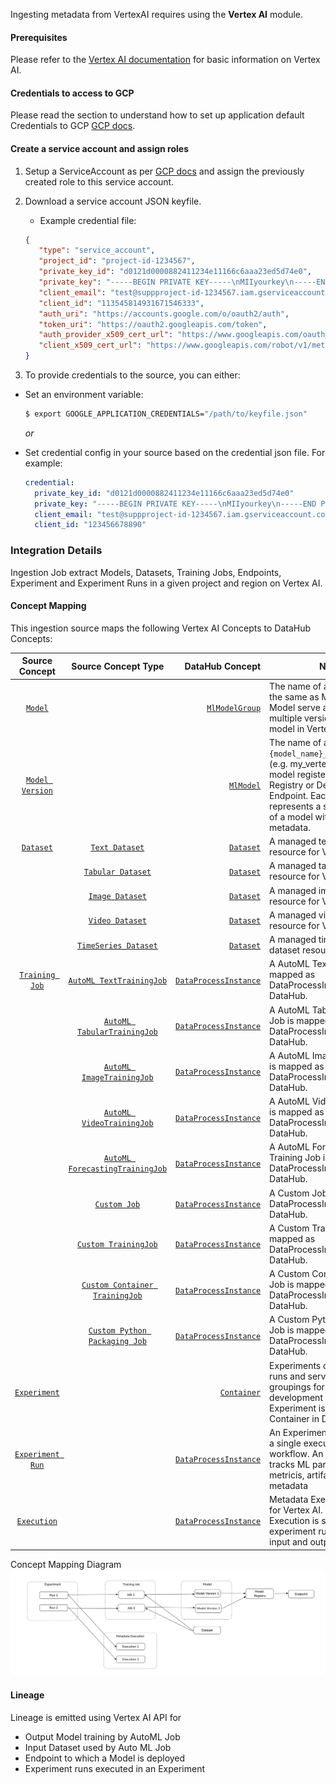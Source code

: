 Ingesting metadata from VertexAI requires using the **Vertex AI** module.

#### Prerequisites
Please refer to the [Vertex AI documentation](https://cloud.google.com/vertex-ai/docs) for basic information on Vertex AI.

#### Credentials to access to GCP
Please read the section to understand how to set up application default Credentials to GCP [GCP docs](https://cloud.google.com/docs/authentication/provide-credentials-adc#how-to).

#### Create a service account and assign roles

1. Setup a ServiceAccount as per [GCP docs](https://cloud.google.com/iam/docs/creating-managing-service-accounts#iam-service-accounts-create-console) and assign the previously created role to this service account.
2. Download a service account JSON keyfile. 
   - Example credential file:

   ```json
   {
      "type": "service_account",
      "project_id": "project-id-1234567",
      "private_key_id": "d0121d0000882411234e11166c6aaa23ed5d74e0",
      "private_key": "-----BEGIN PRIVATE KEY-----\nMIIyourkey\n-----END PRIVATE KEY-----",
      "client_email": "test@suppproject-id-1234567.iam.gserviceaccount.com",
      "client_id": "113545814931671546333",
      "auth_uri": "https://accounts.google.com/o/oauth2/auth",
      "token_uri": "https://oauth2.googleapis.com/token",
      "auth_provider_x509_cert_url": "https://www.googleapis.com/oauth2/v1/certs",
      "client_x509_cert_url": "https://www.googleapis.com/robot/v1/metadata/x509/test%suppproject-id-1234567.iam.gserviceaccount.com"
   }
   ```

3. To provide credentials to the source, you can either:

- Set an environment variable:

   ```sh
   $ export GOOGLE_APPLICATION_CREDENTIALS="/path/to/keyfile.json"
   ```

   _or_

- Set credential config in your source based on the credential json file. For example:

   ```yml
   credential:
     private_key_id: "d0121d0000882411234e11166c6aaa23ed5d74e0"
     private_key: "-----BEGIN PRIVATE KEY-----\nMIIyourkey\n-----END PRIVATE KEY-----\n"
     client_email: "test@suppproject-id-1234567.iam.gserviceaccount.com"
     client_id: "123456678890"
   ```

### Integration Details

Ingestion Job extract Models, Datasets, Training Jobs, Endpoints, Experiment and Experiment Runs in a given project and region on Vertex AI. 

#### Concept Mapping

This ingestion source maps the following Vertex AI Concepts to DataHub Concepts:

|                                                       Source Concept                                                       |                                                                   Source Concept Type                                                                    |                                                                                                                  DataHub Concept | Notes                                                                                                                                                                                                                                |
|:--------------------------------------------------------------------------------------------------------------------------:|:--------------------------------------------------------------------------------------------------------------------------------------------------------:|---------------------------------------------------------------------------------------------------------------------------------:|--------------------------------------------------------------------------------------------------------------------------------------------------------------------------------------------------------------------------------------|
|         [`Model`](https://cloud.google.com/python/docs/reference/aiplatform/latest/google.cloud.aiplatform.Model)          |                                                                                                                                                          |                                      [`MlModelGroup`](https://datahubproject.io/docs/generated/metamodel/entities/mlmodelgroup/) | The name of a Model Group is the same as Model's name. Model serve as containers for multiple versions of the same model in Vertex AI.                                                                                               |
|                    [`Model Version`](https://cloud.google.com/vertex-ai/docs/model-registry/versioning)                    |                                                                                                                                                          |                                                [`MlModel`](https://datahubproject.io/docs/generated/metamodel/entities/mlmodel/) | The name of a Model is `{model_name}_{model_version}` (e.g. my_vertexai_model_1 for model registered to Model Registry or Deployed to Endpoint. Each Model Version represents a specific iteration of a model with its own metadata. |
|     [`Dataset`](https://cloud.google.com/python/docs/reference/aiplatform/latest/google.cloud.aiplatform.TextDataset)      |                  [`Text Dataset`](https://cloud.google.com/python/docs/reference/aiplatform/latest/google.cloud.aiplatform.TextDataset)                  |                                                 [`Dataset`](https://datahubproject.io/docs/generated/metamodel/entities/dataset) | A managed text dataset resource for Vertex AI                                                                                                                                                                                        |
|                                                                                                                            |               [`Tabular Dataset`](https://cloud.google.com/python/docs/reference/aiplatform/latest/google.cloud.aiplatform.TabularDataset)               |                                                 [`Dataset`](https://datahubproject.io/docs/generated/metamodel/entities/dataset) | A managed tabular dataset resource for Vertex AI                                                                                                                                                                                     |
|                                                                                                                            |                 [`Image Dataset`](https://cloud.google.com/python/docs/reference/aiplatform/latest/google.cloud.aiplatform.ImageDataset)                 |                                                 [`Dataset`](https://datahubproject.io/docs/generated/metamodel/entities/dataset) | A managed image dataset resource for Vertex AI                                                                                                                                                                                       |
|                                                                                                                            |                 [`Video Dataset`](https://cloud.google.com/python/docs/reference/aiplatform/latest/google.cloud.aiplatform.VideoDataset)                 |                                                 [`Dataset`](https://datahubproject.io/docs/generated/metamodel/entities/dataset) | A managed video dataset resource for Vertex AI                                                                                                                                                                                       |
|                                                                                                                            |            [`TimeSeries Dataset`](https://cloud.google.com/python/docs/reference/aiplatform/latest/google.cloud.aiplatform.TimeSeriesDataset)            |                                                 [`Dataset`](https://datahubproject.io/docs/generated/metamodel/entities/dataset) | A managed time series dataset resource for Vertex AI                                                                                                                                                                                 |
|                     [`Training Job`](https://cloud.google.com/vertex-ai/docs/beginner/beginners-guide)                     |        [`AutoML TextTrainingJob`](https://cloud.google.com/python/docs/reference/aiplatform/latest/google.cloud.aiplatform.AutoMLTextTrainingJob)        |                        [`DataProcessInstance`](https://datahubproject.io/docs/generated/metamodel/entities/dataprocessinstance/) | A AutoML Text Training Job is mapped as DataProcessInstance in DataHub.                                                                                                                                                              |
|                                                                                                                            |     [`AutoML TabularTrainingJob`](https://cloud.google.com/python/docs/reference/aiplatform/latest/google.cloud.aiplatform.AutoMLTabularTrainingJob)     |                        [`DataProcessInstance`](https://datahubproject.io/docs/generated/metamodel/entities/dataprocessinstance/) | A AutoML Tabular Training Job is mapped as DataProcessInstance in DataHub.                                                                                                                                                           |
|                                                                                                                            |       [`AutoML ImageTrainingJob`](https://cloud.google.com/python/docs/reference/aiplatform/latest/google.cloud.aiplatform.AutoMLImageTrainingJob)       |                        [`DataProcessInstance`](https://datahubproject.io/docs/generated/metamodel/entities/dataprocessinstance/) | A AutoML Image Training Job is mapped as DataProcessInstance in DataHub.                                                                                                                                                             |
|                                                                                                                            |       [`AutoML VideoTrainingJob`](https://cloud.google.com/python/docs/reference/aiplatform/latest/google.cloud.aiplatform.AutoMLVideoTrainingJob)       |                        [`DataProcessInstance`](https://datahubproject.io/docs/generated/metamodel/entities/dataprocessinstance/) | A AutoML Video Training Job is mapped as DataProcessInstance in DataHub.                                                                                                                                                             |
|                                                                                                                            | [`AutoML ForecastingTrainingJob`](https://cloud.google.com/python/docs/reference/aiplatform/latest/google.cloud.aiplatform.AutoMLForecastingTrainingJob) |                        [`DataProcessInstance`](https://datahubproject.io/docs/generated/metamodel/entities/dataprocessinstance/) | A AutoML Forecasting Training Job is mapped as DataProcessInstance in DataHub.                                                                                                                                                       |
|                                                                                                                            |                    [`Custom Job`](https://cloud.google.com/python/docs/reference/aiplatform/latest/google.cloud.aiplatform.CustomJob)                    |                        [`DataProcessInstance`](https://datahubproject.io/docs/generated/metamodel/entities/dataprocessinstance/) | A Custom Job is mapped as DataProcessInstance in DataHub.                                                                                                                                                                            |
|                                                                                                                            |            [`Custom TrainingJob`](https://cloud.google.com/python/docs/reference/aiplatform/latest/google.cloud.aiplatform.CustomTrainingJob)            |                        [`DataProcessInstance`](https://datahubproject.io/docs/generated/metamodel/entities/dataprocessinstance/) | A Custom Training Job is mapped as DataProcessInstance in DataHub.                                                                                                                                                                   |
|                                                                                                                            |  [`Custom Container TrainingJob`](https://cloud.google.com/python/docs/reference/aiplatform/latest/google.cloud.aiplatform.CustomContainerTrainingJob)   |                        [`DataProcessInstance`](https://datahubproject.io/docs/generated/metamodel/entities/dataprocessinstance/) | A Custom Container Training Job is mapped as DataProcessInstance in DataHub.                                                                                                                                                         |
|                                                                                                                            | [`Custom Python Packaging Job`](https://cloud.google.com/python/docs/reference/aiplatform/latest/google.cloud.aiplatform.CustomPythonPackageTrainingJob) |                        [`DataProcessInstance`](https://datahubproject.io/docs/generated/metamodel/entities/dataprocessinstance/) | A Custom Python Packaging Job is mapped as DataProcessInstance in DataHub.                                                                                                                                                           |
|    [`Experiment`](https://cloud.google.com/python/docs/reference/aiplatform/latest/google.cloud.aiplatform.Experiment)     |                                                                                                                                                          |                                            [`Container`](https://datahubproject.io/docs/generated/metamodel/entities/container/) | Experiments organize related runs and serve as logical groupings for model development iterations. Each Experiment is mapped to a Container in DataHub.                                                                              |
| [`Experiment Run`](https://cloud.google.com/python/docs/reference/aiplatform/latest/google.cloud.aiplatform.ExperimentRun) |                                                                                                                                                          |                        [`DataProcessInstance`](https://datahubproject.io/docs/generated/metamodel/entities/dataprocessinstance/) | An Experiment Run represents a single execution of a ML workflow. An Experiment Run tracks ML parameters, metricis, artifacts and metadata                                                                                           |
|   [`Execution`](https://cloud.google.com/python/docs/reference/aiplatform/latest/google.cloud.aiplatform.Execution)    |                                                                                                                                                          |                        [`DataProcessInstance`](https://datahubproject.io/docs/generated/metamodel/entities/dataprocessinstance/) | Metadata Execution resource for Vertex AI. Metadata Execution is started in a experiment run and captures input and output artifacts.                                                                                                |

Concept Mapping Diagram
![img.png](concept-mapping.png)

#### Lineage

Lineage is emitted using Vertex AI API for

- Output Model training by AutoML Job  
- Input Dataset used by Auto ML Job 
- Endpoint to which a Model is deployed 
- Experiment runs executed in an Experiment 

